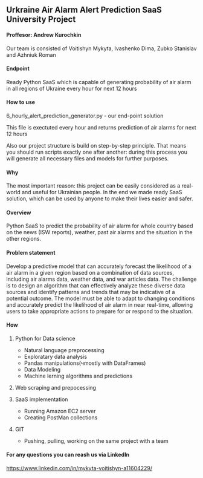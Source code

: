 ## Urkraine Air Alarm Alert Prediction SaaS University Project 

#### Proffesor: Andrew Kurochkin

Our team is consisted of Voitishyn Mykyta, Ivashenko Dima, Zubko Stanislav and Azhniuk Roman

#### Endpoint

Ready Python SaaS which is capable of generating probability of air alarm in all regions of Ukraine every hour for next 12 hours


#### How to use

6_hourly_alert_prediction_generator.py - our end-point solution

This file is exectuted every hour and returns prediction of air alarms for next 12 hours

Also our project structure is build on step-by-step principle.
That means you should run scripts exactly one after another: during this process you will generate all necessary files and models for further purposes.

#### Why


The most important reason: this project can be easily considered as a real-world and useful for Ukrainian people. In the end we made ready SaaS solution, which can be used by anyone to make their lives easier and safer.

#### Overview

Python SaaS to predict the probability of air alarm for whole country based on the news (ISW reports), weather, past air alarms and the situation in the other regions. 


#### Problem statement

Develop a predictive model that can accurately forecast the likelihood of a air alarm in a given region based on a combination of data sources, including air alarms data, weather data, and war articles data.
The challenge is to design an algorithm that can effectively analyze these diverse data sources and identify patterns and trends that may be indicative of a potential outcome.
The model must be able to adapt to changing conditions and accurately predict the likelihood of air alarm in near real-time, allowing users to take appropriate actions to prepare for or respond to the situation.

#### How

1. Python for Data science

    * Natural language preprocessing
    * Exploratary data analysis
    * Pandas manipulations(чmostly with DataFrames)
    * Data Modeling
    * Machine lerning algorithms and predictions
    
2. Web scraping and prepocessing    


3. SaaS implementation

    * Running Amazon EC2 server
    * Creating PostMan collections

4. GIT 

    * Pushing, pulling, working on the same project with a team
    

#### For any questions you can reash us via LinkedIn

https://www.linkedin.com/in/mykyta-voitishyn-a11604229/
